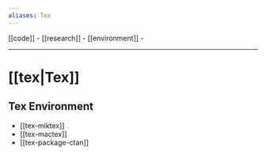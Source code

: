 ```yaml
---
aliases: Tex
---
```


[[code]] - 
[[research]] -
[[environment]] -

---

# [[tex|Tex]]

## Tex Environment

- [[tex-miktex]]
- [[tex-mactex]]
- [[tex-package-ctan]] 


